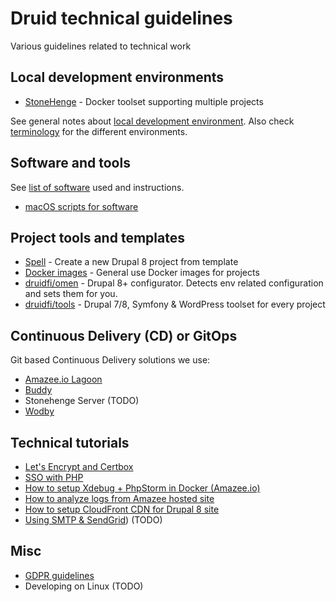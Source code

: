 # Druid technical guidelines

Various guidelines related to technical work

## Local development environments

- [StoneHenge](https://github.com/druidfi/stonehenge) - Docker toolset supporting multiple projects

See general notes about [local development environment](docs/local_dev_env.md). Also check [terminology](docs/environments.md)
for the different environments.

## Software and tools

See [list of software](docs/software.md) used and instructions.

- [macOS scripts for software](docs/macos_scripts.md)

## Project tools and templates

- [Spell](https://github.com/druidfi/spell) - Create a new Drupal 8 project from template
- [Docker images](https://github.com/druidfi/docker-images) - General use Docker images for projects
- [druidfi/omen](https://github.com/druidfi/omen) - Drupal 8+ configurator. Detects env related configuration and sets them for you.
- [druidfi/tools](https://github.com/druidfi/tools) - Drupal 7/8, Symfony & WordPress toolset for every project

## Continuous Delivery (CD) or GitOps

Git based Continuous Delivery solutions we use:

- [Amazee.io Lagoon](https://lagoon.readthedocs.io/en/latest/using_lagoon/build_deploy_process/)
- [Buddy](docs/buddy.md)
- Stonehenge Server (TODO)
- [Wodby](https://wodby.com/docs/)

## Technical tutorials

- [Let's Encrypt and Certbox](docs/letsencrypt.md)
- [SSO with PHP](docs/sso.md)
- [How to setup Xdebug + PhpStorm in Docker (Amazee.io)](docs/amazee_xdebug.md)
- [How to analyze logs from Amazee hosted site](docs/amazee_logs.md)
- [How to setup CloudFront CDN for Drupal 8 site](docs/cdn_drupal8.md)
- [Using SMTP & SendGrid](docs/sendgrid.md)) (TODO)

## Misc

- [GDPR guidelines](docs/gdpr.md)
- Developing on Linux (TODO)
